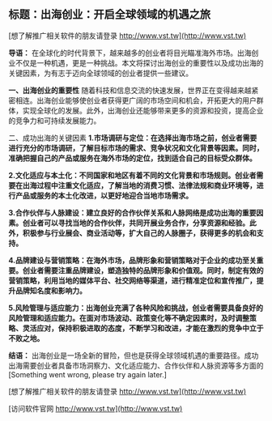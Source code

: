 ## **标题：出海创业：开启全球领域的机遇之旅**

[想了解推广相关软件的朋友请登录 http://www.vst.tw](http://www.vst.tw)

**导语：**
在全球化的时代背景下，越来越多的创业者将目光瞄准海外市场。出海创业不仅是一种机遇，更是一种挑战。本文将探讨出海创业的重要性以及成功出海的关键因素，为有志于迈向全球领域的创业者提供一些建议。

**一、出海创业的重要性**
随着科技和信息交流的快速发展，世界正在变得越来越紧密相连。出海创业能够使创业者获得更广阔的市场空间和机会，开拓更大的用户群体，实现全球化的发展。此外，出海创业还能够带来更多的资源和投资，提高企业的竞争力和可持续发展能力。

二、成功出海的关键因素
**1.市场调研与定位：在选择出海市场之前，创业者需要进行充分的市场调研，了解目标市场的需求、竞争状况和文化背景等因素。同时，准确把握自己的产品或服务在海外市场的定位，找到适合自己的目标受众群体。**

**2.文化适应与本土化：不同国家和地区有着不同的文化背景和市场规则。创业者需要在出海过程中注重文化适应，了解当地的消费习惯、法律法规和商业环境等，进行产品或服务的本土化改进，以更好地迎合当地市场需求。**

**3.合作伙伴与人脉建设：建立良好的合作伙伴关系和人脉网络是成功出海的重要因素。创业者可以寻找当地的合作伙伴，共同开展业务合作，分享资源和经验。此外，积极参与行业展会、商业活动等，扩大自己的人脉圈子，获得更多的机会和支持。**

**4.品牌建设与营销策略：在海外市场，品牌形象和营销策略对于企业的成功至关重要。创业者需要注重品牌建设，塑造独特的品牌形象和价值观。同时，制定有效的营销策略，利用当地的媒体平台、社交网络等渠道，进行精准定位和宣传推广，提升品牌知名度和影响力。**

**5.风险管理与适应能力：出海创业充满了各种风险和挑战，创业者需要具备良好的风险管理和适应能力。在面对市场波动、政策变化等不确定因素时，及时调整策略、灵活应对，保持积极进取的态度，不断学习和改进，才能在激烈的竞争中立于不败之地。**

**结语：**
出海创业是一场全新的冒险，但也是获得全球领域机遇的重要路径。成功出海需要创业者具备市场洞察力、文化适应能力、合作伙伴和人脉资源等多方面的
[Something went wrong, please try again later.]

[想了解推广相关软件的朋友请登录 http://www.vst.tw](http://www.vst.tw)


[访问软件官网 http://www.vst.tw](http://www.vst.tw)
